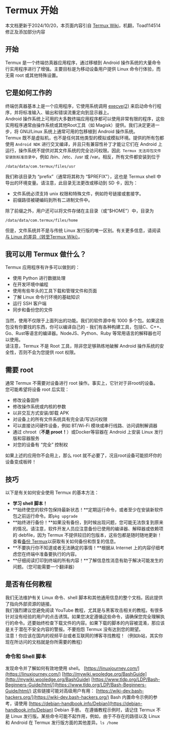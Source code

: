 # Termux 开始
本文档更新于2024/10/20，本页面内容引自 [Termux Wiki](https://wiki.termux.com/wiki/Getting_started)，机翻，Toad114514 修正及添加部分内容
## 开始
Termux 是一个终端仿真器应用程序，通过移植到 Android 操作系统的大量命令行实用程序进行了增强。主要目标是为移动设备用户提供 Linux 命令行体验，而无需 root 或其他特殊设置。
## 它是如何工作的
终端仿真器基本上是一个应用程序，它使用系统调用 [execve(2)](https://www.man7.org/linux/man-pages/man2/execve.2.html) 来启动命令行程序，并将标准输入、输出和错误流重定向到显示器上。  
Android 操作系统上可用的大多数终端应用程序都可以使用非常有限的程序，这些实用程序通常由操作系统或其他Root工具（如 Magisk）提供。我们决定更进一步，将 GNU/Linux 系统上通常可用的包移植到 Android 操作系统。  
Termux 既不是虚拟机，也不是任何其他类型的模拟或模拟环境。提供的所有包都使用 `Android NDK` 进行交叉编译，并且只有兼容性补丁才能让它们在 Android 上运行，操作系统不提供对其文件系统的完全访问权限。因此` Termux 无法将包文件安装到标准目录中`，例如 /bin、/etc、/usr 或 /var。相反，所有文件都安装到位于
```
/data/data/com.termux/files/usr
```
我们称该目录为 “prefix”（通常将其称为 “$PREFIX”），这也是 Termux shell 中导出的环境变量。请注意，此目录无法更改或移动到 SD 卡，因为：
- 文件系统必须支持 unix 权限和特殊文件，例如符号链接或套接字。
- 前缀路径被硬编码到所有二进制文件中。

除了前缀之外，用户还可以将文件存储在主目录（或“$HOME”）中，目录为
```
/data/data/com.termux/files/home
```
但是，文件系统并不是与传统 Linux 发行版的唯一区别。有关更多信息，请阅读[与 Linux 的差异（转至Termux Wiki）](https://wiki.termux.com/wiki/Differences_from_Linux)。
## 我可以用 Termux 做什么？
Termux 应用程序有许多可以做到的：
- 使用 Python 进行数据处理
- 在开发环境中编程
- 使用有些年头的工具下载和管理文件和页面
- 了解 Linux 命令行环境的基础知识
- 运行 SSH 客户端
- 同步和备份您的文件

当然，使用不仅限于上面列出的功能。我们的软件源中有 1000 多个包。如果这些包没有你要找的东西，你可以编译自己的 - 我们有各种构建工具，包括C、C++、Go、Rust等语言的编译器。NodeJS、Python、Ruby 等常用语言的解释器也可以使用。  
请注意，Termux 不是 Root 工具，除非您足够熟练地破解 Android 操作系统的安全性，否则不会为您提供 root 权限。
## 需要 root
通常 Termux 不需要对设备进行 root 操作。事实上，它针对于非root的设备。  
您可能希望将设备 root 后实现：
- 修改设备固件
- 修改操作系统或内核的参数
- 以非交互方式安装/卸载 APK
- 对设备上的所有文件系统具有完全读/写访问权限
- 可以直接访问硬件设备，例如 BT/Wi-Fi 模块或串行线路、访问调制解调器
- 通过 chroot（**不是 proot！**）或Docker等容器在 Android 上安装 Linux 发行版和容器服务
- 对您的设备有 “完全” 控制权

如果上述的应用你不会用上，那么 root 就不必要了，况且root设备可能损坏你的设备变成板砖！

## 技巧
以下是有关如何安全使用 Termux 的基本方法：
- **学习 shell 脚本！**
- **始终使您的软件包保持最新状态！**定期运行命令，或者至少在安装新软件包之前运行命令。即`pkg upgrade`  
- **始终进行备份！**如果没有备份，到时候出现问题，您可能无法恢复到原来的情况。请注意，软件开发人员应注意备份已使用的编译器、解释器或依赖项的 debfile，因为 Termux 不提供较旧的包版本，这些包都是随时随地更新！查看[备份 Termux](https://toads-docs.readthedocs.io/zh-cn/latest/termux/config.html#id7)以获取有关如何备份和恢复的信息。  
- **不要执行你不知道或者无法确定的事情！**根据从 Internet 上的内容仔细考虑您在终端中准备要执行的内容。  
- **仔细阅读打印到终端的所有内容！**了解信息性消息有助于解决可能发生的问题。（您可能需要一个翻译器）

## 是否有任何教程
我们无法维护有关 Linux 命令、shell 脚本和其他通用信息的整个文档，因此提供了指向外部资源的链接。  
我们强烈建议您避免阅读 YouTube 教程，尤其是与黑客攻击相关的教程。有很多针对没有经验的用户的点击诱饵。如果您决定遵循这些命令，请确保您完全理解执行的命令。还要始终检查下载文件的内容。如果下载的脚本的内容被混淆，那应该是关于潜在不安全内容的警报。不要抱怨 Termux 没有达到您的期望。  
注意！你应该在国内的视频平台或者互联网的博客寻找教程！（例如b站，其实你现在所访问的文档就是你所需要的教程）

### 命令和 Shell 脚本
发现命令并了解如何有效地使用 shell。
[https://linuxjourney.com/](https://linuxjourney.com/)
[http://mywiki.wooledge.org/BashGuide](http://mywiki.wooledge.org/BashGuide)
[https://www.tldp.org/LDP/Bash-Beginners-Guide/html/](https://www.tldp.org/LDP/Bash-Beginners-Guide/html/)
这些链接可能对高级用户有用：
[https://wiki-dev.bash-hackers.org/](https://wiki-dev.bash-hackers.org/) Bash 内置命令示例的参考，请使用
[https://debian-handbook.info/Debian](https://debian-handbook.info/Debian) Debian 手册。
在遵循教程示例时，请记住 Termux 不是 Linux 发行版。某些命令可能不起作用，例如，由于不存在的路径以及 Linux 和 Android 在 Termux 发行版方面的其他差异。`ls /home`